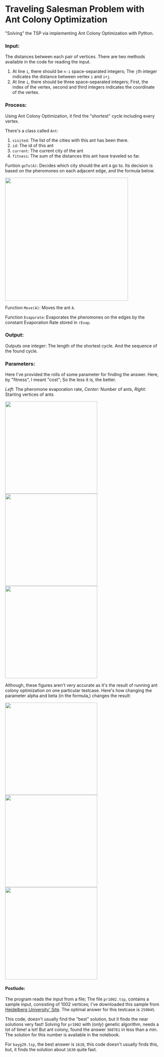 # Traveling Salesman Problem with Ant Colony Optimization
"Solving" the TSP via implementing Ant Colony Optimization with Python.

### Input:
The distances between each pair of vertices. There are two methods available in the code for reading the input. 
1.  At line `i`, there should be `n-i` space-separated integers; The `j`th integer indicates the distance between vertex `i` and `i+j`. 
2.  At line `i`, there should be three space-separated integers; First, the index of the vertex, second and third integers indicates the coordinate of the vertex.

### Process:
Using Ant Colony Optimization, it find the "shortest" cycle including every vertex.

There's a class called `Ant`:
  1. `visited`: The list of the cities with this ant has been there.
  1. `id`: The id of this ant
  1. `current`: The current city of the ant
  1. `fitness`: The sum of the distances this ant have traveled so far.

Funtion `goTo(A)`: Decides which city should the ant `A` go to. Its decision is based on the pheromones on each adjacent edge, and the formula below.
<p float="left">
  <img src="https://user-images.githubusercontent.com/12760574/130361954-666f4055-4937-41a4-86fe-c7a6bdfeee56.jpeg" width="400" />
</p>

Function `Move(A)`: Moves the ant `A`.

Function `Evaporate`: Evaporates the pheromones on the edges by the constant Evaporation Rate stored in `rEvap`.

### Output:
Outputs one integer: The length of the shortest cycle. And the sequence of the found cycle.

### Parameters:
Here I've provided the rolls of some parameter for finding the answer. Here, by "fitness", I meant "cost"; So the less it is, the better.

*Left:* The pheromone evaporation rate, *Center:* Number of ants, *Right:* Starting vertices of ants
<p float="left">
  <img src="https://user-images.githubusercontent.com/12760574/130435773-8fee6491-f7ba-4a9e-b350-a34ec51ba00e.png" width="300" />
  <img src="https://user-images.githubusercontent.com/12760574/130435940-548e2278-8c1d-4201-ad39-2e8c3f43c60f.png" width="300" />
  <img src="https://user-images.githubusercontent.com/12760574/130435986-0e900f5f-70e2-4d2c-8162-00e9d979d932.png" width="300" />
</p>

Although, these figures aren't very accurate as it's the result of running ant colony optimization on one particular testcase. Here's how changing the parameter alpha and beta (in the formula,) changes the result:
<p float="left">
  <img src="https://user-images.githubusercontent.com/12760574/130435773-8fee6491-f7ba-4a9e-b350-a34ec51ba00e.png" width="300" />
  <img src="https://user-images.githubusercontent.com/12760574/130435940-548e2278-8c1d-4201-ad39-2e8c3f43c60f.png" width="300" />
  <img src="https://user-images.githubusercontent.com/12760574/130435986-0e900f5f-70e2-4d2c-8162-00e9d979d932.png" width="300" />
</p>



#### Postlude:
The program reads the input from a file; The file `pr1002.tsp`, contains a sample input, consisting of 1002 vertices; I've downloaded this sample from [Heidelberg University' Site](http://comopt.ifi.uni-heidelberg.de/software/TSPLIB95/). The optimal answer for this testcase is `259045`.

This code, doesn't usually find the "best" solution, but it finds the near solutions very fast! Solving for `pr1002` with (only) genetic algorithm, needs a lot of time! a lot! But ant colony, found the answer `360761` in less than a min. The solution for this number is available in the notebook. 

For `bayg29.tsp`, the best answer is `1610`, this code doesn't usually finds this, but, it finds the solution about `1630` quite fast.
